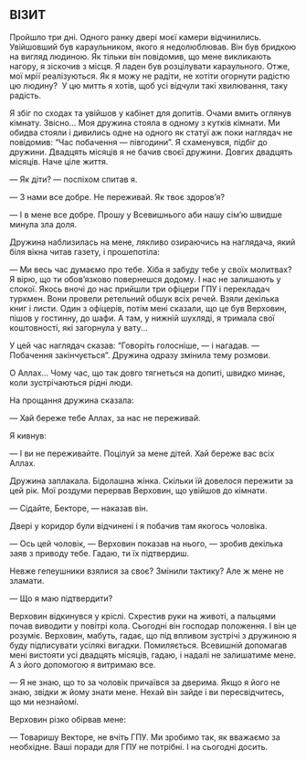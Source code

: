 ## ВІЗИТ

Пройшло три дні.
Одного ранку двері моєї камери відчинились.
Увійшовший був караульником, якого я недолюблював.
Він був бридкою на вигляд людиною.
Як тільки він повідомив, що мене викликають нагору, я зіскочив з місця.
Я ладен був розцілувати караульного.
Отже, мої мрії реалізуються.
Як я можу не радіти, не хотіти огорнути радістю цю людину? 
У цю митть я хотів, щоб усі відчули такі хвилювання, таку радість.

Я збіг по сходах та увійшов у кабінет для допитів.
Очами вмить оглянув кімнату.
Звісно...
Моя дружина стояла в одному з кутків кімнати.
Ми обидва стояли і дивились одне на одного як статуї
аж поки наглядач не повідомив: “Час побачення — півгодини”. Я схаменувся, підбіг до дружини.
Двадцять місяців я не бачив своєї дружини.
Довгих двадцять місяців.
Наче ціле життя.

— Як діти? — поспіхом спитав я.

— З нами все добре.
Не переживай.
Як твоє здоров’я?

— І в мене все добре.
Прошу у Всевишнього аби нашу сім’ю швидше минула зла доля.

Дружина наблизилась на мене, лякливо озираючись на наглядача, який біля вікна читав газету, і прошепотіла:

— Ми весь час думаємо про тебе.
Хіба я забуду тебе у своїх молитвах?
Я вірю, що ти обов’язково повернешся додому.
І нас не залишають у спокої.
Якось вночі до нас прийшли три офіцери ГПУ і перекладач туркмен.
Вони провели ретельний обшук всіх речей.
Взяли декілька книг і листи.
Один з офіцерів, потім мені сказали, що це був Верховин, пішов у гостинну, до шафи.
А там, у нижній шухляді, я тримала свої коштовності, які загорнула у вату...

У цей час наглядач сказав: “Говоріть голосніше, — і нагадав. — Побачення закінчується”. Дружина одразу змінила тему розмови.

О Аллах...
Чому час, що так довго тягнеться на допиті, швидко минає, коли зустрічаються рідні люди.

На прощання дружина сказала:

— Хай береже тебе Аллах, за нас не переживай.

Я кивнув:

— І ви не переживайте.
Поцілуй за мене дітей.
Хай береже вас всіх Аллах.

Дружина заплакала.
Бідолашна жінка.
Скільки їй довелося пережити за цей рік.
Мої роздуми перервав Верховин, що увійшов до кімнати.

— Сідайте, Бекторе, — наказав він.

Двері у коридор були відчинені і я побачив там якогось чоловіка.

— Ось цей чоловік, — Верховин показав на нього, — зробив декілька заяв з приводу тебе.
Гадаю, ти їх підтвердиш.

Невже гепеушники взялися за своє?
Змінили тактику?
Але ж мене не зламати.

— Що я маю підтвердити?

Верховин відкинувся у кріслі.
Схрестив руки на животі, а пальцями почав виводити у повітрі кола.
Сьогодні він господар положення.
І він це розуміє.
Верховин, мабуть, гадає, що під впливом зустрічі з дружиною я буду підписувати усілякі вигадки.
Помиляється.
Всевишній допомагав мені вистояти усі двадцять місяців, гадаю, і надалі не залишатиме мене.
А з його допомогою я витримаю все.

— Я не знаю, що то за чоловік причаївся за дверима.
Якщо я його не знаю, звідки ж йому знати мене.
Нехай він зайде і ви пересвідчитесь, що ми незнайомі.

Верховин різко обірвав мене:

— Товаришу Векторе, не вчіть ГПУ.
Ми зробимо так, як вважаємо за необхідне.
Ваші поради для ГПУ не потрібні.
І на сьогодні досить.

